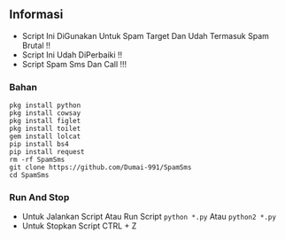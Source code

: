 ## Informasi
* Script Ini DiGunakan Untuk Spam Target Dan Udah Termasuk Spam Brutal !! 
* Script Ini Udah DiPerbaiki !!
* Script Spam Sms Dan Call !!!

### Bahan
```pkg install python
pkg install python
pkg install cowsay
pkg install figlet
pkg install toilet
gem install lolcat
pip install bs4
pip install request
rm -rf SpamSms
git clone https://github.com/Dumai-991/SpamSms
cd SpamSms
```

### Run And Stop
* Untuk Jalankan Script Atau Run Script
```python *.py``` Atau ```python2 *.py```
* Untuk Stopkan Script
CTRL + Z
